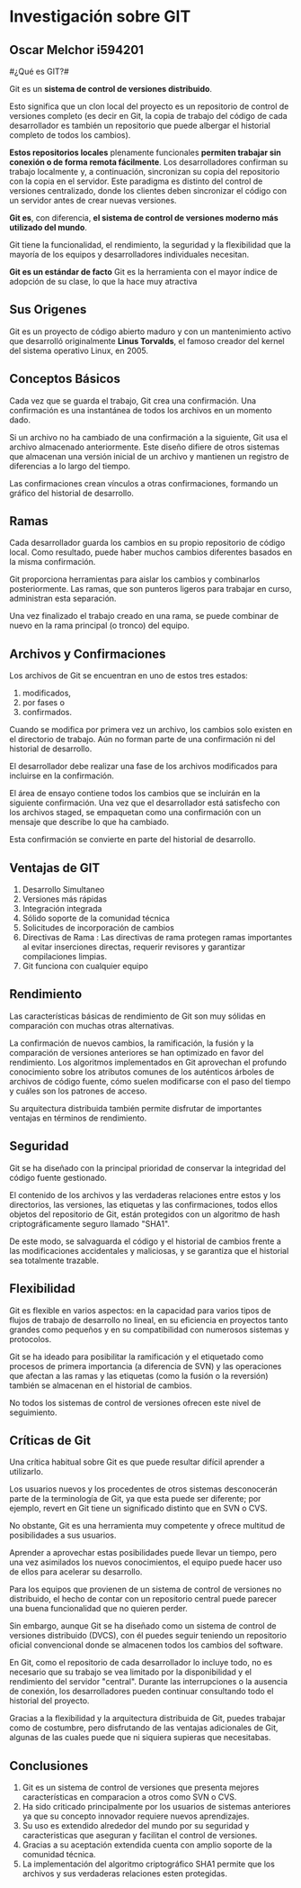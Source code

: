 # Investigación sobre GIT #

## Oscar Melchor i594201 ##


#¿Qué es GIT?#

Git es un **sistema de control de versiones distribuido**.

Esto significa que un clon local del proyecto es un repositorio de control de versiones completo (es decir 
en Git, la copia de trabajo del código de cada desarrollador es también un repositorio que puede albergar el historial completo de todos los cambios).

**Estos repositorios locales** plenamente funcionales **permiten trabajar sin conexión o de forma remota fácilmente**. Los desarrolladores confirman su trabajo localmente y, a continuación, sincronizan su copia del repositorio con la copia en el servidor. Este paradigma es distinto del control de versiones centralizado, donde los clientes deben sincronizar el código con un servidor antes de crear nuevas versiones.

**Git es**, con diferencia, **el sistema de control de versiones moderno más utilizado del mundo**.

Git tiene la funcionalidad, el rendimiento, la seguridad y la flexibilidad que la mayoría de los equipos y desarrolladores individuales necesitan.

**Git es un estándar de facto** Git es la herramienta con el mayor índice de adopción de su clase, lo que la hace muy atractiva

## Sus Origenes ##

Git es un proyecto de código abierto maduro y con un mantenimiento activo que desarrolló originalmente **Linus Torvalds**, el famoso creador del kernel del sistema operativo Linux, en 2005.


## Conceptos Básicos ##

Cada vez que se guarda el trabajo, Git crea una confirmación. Una confirmación es una instantánea de todos los archivos en un momento dado. 

Si un archivo no ha cambiado de una confirmación a la siguiente, Git usa el archivo almacenado anteriormente. Este diseño difiere de otros sistemas que almacenan una versión inicial de un archivo y mantienen un registro de diferencias a lo largo del tiempo.

Las confirmaciones crean vínculos a otras confirmaciones, formando un gráfico del historial de desarrollo.

## **Ramas** ##

Cada desarrollador guarda los cambios en su propio repositorio de código local. Como resultado, puede haber muchos 
cambios diferentes basados en la misma confirmación. 

Git proporciona herramientas para aislar los cambios y combinarlos posteriormente. Las ramas, que son punteros ligeros para trabajar en curso, administran esta separación. 

Una vez finalizado el trabajo creado en una rama, se puede combinar de nuevo en la rama principal (o tronco) del equipo. 


## **Archivos y Confirmaciones**

Los archivos de Git se encuentran en uno de estos tres estados: 
1. modificados, 
2. por fases o
3. confirmados. 

Cuando se modifica por primera vez un archivo, los cambios solo existen en el directorio de trabajo. Aún no forman parte de una confirmación ni del historial de desarrollo. 

El desarrollador debe realizar una fase de los archivos modificados para incluirse en la confirmación. 

El área de ensayo contiene todos los cambios que se incluirán en la siguiente confirmación. Una vez que el desarrollador está satisfecho con los archivos staged, se empaquetan como una confirmación con un mensaje que describe lo que ha cambiado. 

Esta confirmación se convierte en parte del historial de desarrollo.

## **Ventajas de GIT**

1. Desarrollo Simultaneo
2. Versiones más rápidas
3. Integración integrada
4. Sólido soporte de la comunidad técnica
5. Solicitudes de incorporación de cambios
6. Directivas de Rama : Las directivas de rama protegen ramas importantes al evitar inserciones directas, requerir revisores y garantizar compilaciones limpias.
7. Git funciona con cualquier equipo

## **Rendimiento** ##

Las características básicas de rendimiento de Git son muy sólidas en comparación con muchas otras alternativas. 

La confirmación de nuevos cambios, la ramificación, la fusión y la comparación de versiones anteriores se han optimizado en favor del rendimiento. Los algoritmos implementados en Git aprovechan el profundo conocimiento sobre los atributos comunes de los auténticos árboles de archivos de código fuente, cómo suelen modificarse con el paso del tiempo y cuáles son los patrones de acceso.

Su arquitectura distribuida también permite disfrutar de importantes ventajas en términos de rendimiento.

## **Seguridad** ##

Git se ha diseñado con la principal prioridad de conservar la integridad del código fuente gestionado.

El contenido de los archivos y las verdaderas relaciones entre estos y los directorios, las versiones, las etiquetas y las confirmaciones, todos ellos objetos del repositorio de Git, están protegidos con un algoritmo de hash criptográficamente seguro llamado "SHA1". 

De este modo, se salvaguarda el código y el historial de cambios frente a las modificaciones accidentales y maliciosas, y se garantiza que el historial sea totalmente trazable.

## Flexibilidad ##

Git es flexible en varios aspectos: en la capacidad para varios tipos de flujos de trabajo de desarrollo no lineal, en su eficiencia en proyectos tanto grandes como pequeños y en su compatibilidad con numerosos sistemas y protocolos.

Git se ha ideado para posibilitar la ramificación y el etiquetado como procesos de primera importancia (a diferencia de SVN) y las operaciones que afectan a las ramas y las etiquetas (como la fusión o la reversión) también se almacenan en el historial de cambios. 

No todos los sistemas de control de versiones ofrecen este nivel de seguimiento.


## Críticas de Git ##

Una crítica habitual sobre Git es que puede resultar difícil aprender a utilizarlo. 

Los usuarios nuevos y los procedentes de otros sistemas desconocerán parte de la terminología de Git, ya que esta puede ser diferente; por ejemplo, revert en Git tiene un significado distinto que en SVN o CVS. 

No obstante, Git es una herramienta muy competente y ofrece multitud de posibilidades a sus usuarios. 

Aprender a aprovechar estas posibilidades puede llevar un tiempo, pero una vez asimilados los nuevos conocimientos, el equipo puede hacer uso de ellos para acelerar su desarrollo.

Para los equipos que provienen de un sistema de control de versiones no distribuido, el hecho de contar con un repositorio central puede parecer una buena funcionalidad que no quieren perder. 

Sin embargo, aunque Git se ha diseñado como un sistema de control de versiones distribuido (DVCS), con él puedes seguir teniendo un repositorio oficial convencional donde se almacenen todos los cambios del software. 

En Git, como el repositorio de cada desarrollador lo incluye todo, no es necesario que su trabajo se vea limitado por la disponibilidad y el rendimiento del servidor "central". Durante las interrupciones o la ausencia de conexión, los desarrolladores pueden continuar consultando todo el historial del proyecto. 

Gracias a la flexibilidad y la arquitectura distribuida de Git, puedes trabajar como de costumbre, pero disfrutando de las ventajas adicionales de Git, algunas de las cuales puede que ni siquiera supieras que necesitabas.


## Conclusiones ##

1. Git es un sistema de control de versiones que presenta mejores características en comparacion a otros como SVN o CVS.
2. Ha sido criticado principalmente por los usuarios de sistemas anteriores ya que su concepto innovador requiere nuevos aprendizajes.
3. Su uso es extendido alrededor del mundo por su seguridad y caracteristicas que aseguran y facilitan el control de versiones.
4. Gracias a su aceptación extendida cuenta con amplio soporte de la comunidad técnica.
5. La implementación del algoritmo criptográfico SHA1 permite que los archivos y sus verdaderas relaciones esten protegidas.